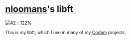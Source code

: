 # [nloomans](https://profile.intra.42.fr/users/nloomans)'s libft

[![42 - 122%](https://img.shields.io/badge/42-122%25-success)](https://projects.intra.42.fr/projects/libft/projects_users/1298580)

This is my libft, which I use in many of my [Codam](https://codam.nl/)
projects.
